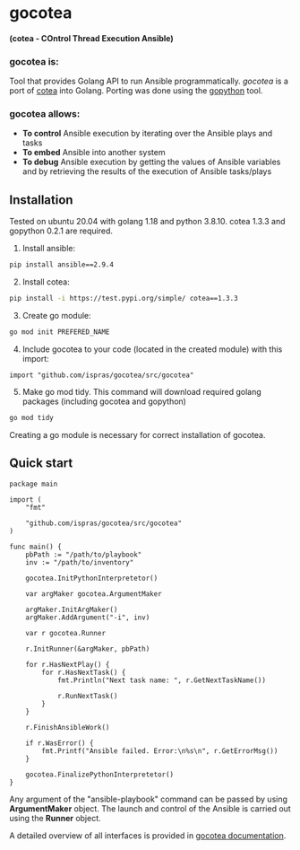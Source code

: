 # gocotea

#### (cotea - COntrol Thread Execution Ansible)

### gocotea is:
Tool that provides Golang API to run Ansible programmatically. *gocotea* is a port of [cotea](https://github.com/ispras/cotea) into Golang. Porting was done using the [gopython](https://github.com/ispras/gopython) tool.

### gocotea allows:
- **To control** Ansible execution by iterating over the Ansible plays and tasks
- **To embed** Ansible into another system
- **To debug** Ansible execution by getting the values of Ansible variables and by retrieving the results of the execution of Ansible tasks/plays

## Installation
Tested on ubuntu 20.04 with golang 1.18 and python 3.8.10. cotea 1.3.3 and gopython 0.2.1 are required.

1. Install ansible:
```bash
pip install ansible==2.9.4
```

2. Install cotea:
```bash
pip install -i https://test.pypi.org/simple/ cotea==1.3.3
```

3. Create go module:
```bash
go mod init PREFERED_NAME
```

4. Include gocotea to your code (located in the created module) with this import:
```Golang
import "github.com/ispras/gocotea/src/gocotea"
```

5. Make go mod tidy. This command will download required golang packages (including gocotea and gopython)
```bash
go mod tidy
```

Creating a go module is necessary for correct installation of gocotea.

## Quick start
```Golang
package main

import (
	"fmt"

	"github.com/ispras/gocotea/src/gocotea"
)

func main() {
	pbPath := "/path/to/playbook"
	inv := "/path/to/inventory"

	gocotea.InitPythonInterpretetor()

	var argMaker gocotea.ArgumentMaker

	argMaker.InitArgMaker()
	argMaker.AddArgument("-i", inv)

	var r gocotea.Runner

	r.InitRunner(&argMaker, pbPath)

	for r.HasNextPlay() {
		for r.HasNextTask() {
		    fmt.Println("Next task name: ", r.GetNextTaskName())
		    
			r.RunNextTask()
		}
	}

	r.FinishAnsibleWork()

	if r.WasError() {
		fmt.Printf("Ansible failed. Error:\n%s\n", r.GetErrorMsg())
	}

	gocotea.FinalizePythonInterpretetor()
}

```
Any argument of the "ansible-playbook" command can be passed by using **ArgumentMaker** object.
The launch and control of the Ansible is carried out using the **Runner** object.

A detailed overview of all interfaces is provided in [gocotea documentation](https://github.com/ispras/gocotea/blob/main/docs/gocotea_docs.md).
